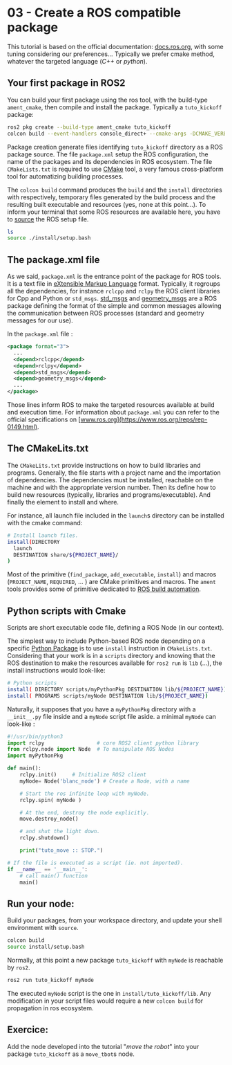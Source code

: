 # 03 - Create a ROS compatible package

This tutorial is based on the official documentation: [docs.ros.org](https://docs.ros.org),
with some tuning considering our preferences...
Typically we prefer cmake method, whatever the targeted language (_C++_ or _python_).

## Your first package in ROS2

You can build your first package using the ros tool, with the build-type `ament_cmake`, then compile and install the package.
Typically a `tuto_kickoff` package:

```sh
ros2 pkg create --build-type ament_cmake tuto_kickoff
colcon build --event-handlers console_direct+ --cmake-args -DCMAKE_VERBOSE_MAKEFILE=ON --packages-select tuto_kickoff
```

Package creation generate files identifying `tuto_kickoff` directory as a ROS package source.
The file `package.xml` setup the ROS configuration, the name of the packages and its dependencies in ROS ecosystem. 
The file `CMakeLists.txt` is required to use [CMake](https://en.wikipedia.org/wiki/CMake) tool, a very famous cross-platform tool for automatizing building processes.

The `colcon build` command produces the `build` and the `install` directories with respectively, temporary files generated by the build process and the resulting built executable and resources (yes, none at this point...).
To inform your terminal that some ROS resources are available here, you have to [source](https://linuxcommand.org/lc3_man_pages/sourceh.html) the ROS setup file. 

```sh
ls
source ./install/setup.bash
```

## The package.xml file

As we said, `package.xml` is the entrance point of the package for ROS tools.
It is a text file in [eXtensible Markup Language](https://fr.wikipedia.org/wiki/Extensible_Markup_Language) format.
Typically, it regroups all the dependencies, for instance `rclcpp` and `rclpy` the ROS client libraries for Cpp and Python or `std_msgs`.
[std_msgs](https://index.ros.org/p/std_msgs) and [geometry_msgs](https://index.ros.org/p/geometry_msgs) are a ROS package defining the format of the simple and common messages allowing the communication between ROS processes (standard and geometry messages for our use).

In the `package.xml` file :

```xml
<package format="3">
  ...
  <depend>rclcpp</depend>
  <depend>rclpy</depend>
  <depend>std_msgs</depend>
  <depend>geometry_msgs</depend>
  ...
</package>
```

Those lines inform ROS to make the targeted resources available at build and execution time.
For information about `package.xml` you can refer to the official specifications on [www.ros.org](https://www.ros.org/reps/rep-0149.html).


## The CMakeLits.txt 

The `CMakeLits.txt` provide instructions on how to build libraries and programs.
Generally, the file starts with a project name and the importation of dependencies.
The dependencies must be installed, reachable on the machine and with the appropriate version number.
Then its define how to build new resources (typically, libraries and programs/executable).
And finally the element to install and where.

For instance, all launch file included in the `launch`s directory can be installed with the cmake command: 

```sh
# Install launch files.
install(DIRECTORY
  launch
  DESTINATION share/${PROJECT_NAME}/
)
```

Most of the primitive (`find_package`, `add_executable`, `install`) and macros (`PROJECT_NAME`, `REQUIRED`, ... ) are CMake primitives and macros.
The `ament` tools provides some of primitive dedicated to [ROS build automation](https://docs.ros.org/en/foxy/How-To-Guides/Ament-CMake-Documentation.html).


## Python scripts with Cmake

Scripts are short executable code file, defining a ROS Node (in our context).

The simplest way to include Python-based ROS node depending on a specific [Python Package](https://docs.python.org/3/glossary.html#term-package) is to use `install` instruction in `CMakeLists.txt`.
Considering that your work is in a `scripts` directory and knowing that the ROS destination to make the resources available for `ros2 run` is `lib` (...),
the install instructions would look-like:

```sh
# Python scripts
install( DIRECTORY scripts/myPythonPkg DESTINATION lib/${PROJECT_NAME})
install( PROGRAMS scripts/myNode DESTINATION lib/${PROJECT_NAME})
```

Naturally, it supposes that you have a `myPythonPkg` directory with a `__init__.py` file inside
and a `myNode` script file aside. 
a minimal `myNode` can look-like : 

```python
#!/usr/bin/python3
import rclpy                 # core ROS2 client python library
from rclpy.node import Node  # To manipulate ROS Nodes
import myPythonPkg

def main():
    rclpy.init()     # Initialize ROS2 client
    myNode= Node('blanc_node') # Create a Node, with a name         

    # Start the ros infinite loop with myNode.
    rclpy.spin( myNode )

    # At the end, destroy the node explicitly.
    move.destroy_node()

    # and shut the light down.
    rclpy.shutdown()

    print("tuto_move :: STOP.")

# If the file is executed as a script (ie. not imported).
if __name__ == '__main__':
    # call main() function
    main()
```

## Run your node:

Build your packages, from your workspace directory, and update your shell environment with `source`.

```sh
colcon build
source install/setup.bash
```

Normally, at this point a new package `tuto_kickoff` with `myNode` is reachable by `ros2`. 

```sh
ros2 run tuto_kickoff myNode
```

The executed `myNode` script is the one in `install/tuto_kickoff/lib`.
Any modification in your script files would require a new `colcon build` for propagation in ros ecosystem.


## Exercice:

Add the node developed into the tutorial "_move the robot_" into your package `tuto_kickoff` as a `move_tbot`s node.


<!--
## Terminate the exercise

- Create a node `move_1m` at the appropriate location that will integrate the code for moving the tbot 1 meter forward.

We want the `move_1m` to move the robot for one meter then stop automatically.
To do that your node requires a new timer at the approximate time required to perform the movement with a new callback function to stop the robot.

To notice that the robot will stop but not necessarily the node.
To stop the control program, one of the solutions is to take control on the infinite loop.
# This would be performed by replacing the call to `spin` by a call to `spin_until_future_complete` (cf. [init/shutdown doc](https://docs.ros2.org/latest/api/rclpy/api/init_shutdown.html)).
A simple way to take control is to use a sequential call to `spin_once()` rather than a blocking call to `spin()`, typically into a `while rclpy.ok() :` loop.
Then you can define your own stop condition, the fact that the node terminate its job or not.

```python
# rclpy.spin(move)
while rclpy.ok() and move.isMoving() :
    rclpy.spin_once(move)
```

Do not forget to add the `isMoving` method to `MoveNode`.

## Going further

The _node/topic_ pattern is dedicated to a continuous process. 
ROS propose an action tool to define one shot behavior.
Use this tool to define the `move_1m` [action](https://docs.ros.org/en/foxy/Tutorials/Intermediate/Writing-an-Action-Server-Client/Py.html).
Use the action parameters to set the distance (1 meter per default).

We want 3 new actions: `turn_left`, `turn_right` and `rear`.
-->
